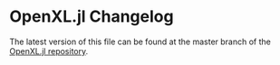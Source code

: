 # OpenXL.jl Changelog

The latest version of this file can be found at the master branch of the [OpenXL.jl repository](https://github.com/bhftbootcamp/OpenXL.jl).

